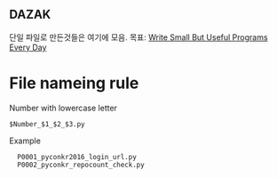 ## DAZAK

단일 파일로 만든것들은 여기에 모음.
목표: [Write Small But Useful Programs Every Day](https://en.wikiquote.org/wiki/Ward_Cunningham)

# File nameing rule

Number with lowercase letter

`$Number_$1_$2_$3.py`

Example
```
  P0001_pyconkr2016_login_url.py
  P0002_pyconkr_repocount_check.py
```
